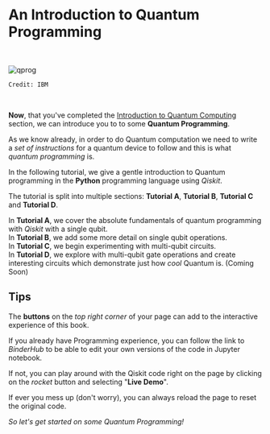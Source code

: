 <!-- #region -->
# **An Introduction to Quantum Programming**
&nbsp; 

![qprog](https://prog.world/wp-content/uploads/2021/06/fgddfld7p6u2zrqy4encitrc5wg-1024x683.jpeg)
```{margin}
Credit: IBM
```
&nbsp; 

**Now**, that you've completed the [Introduction to Quantum Computing](qcomp-section) section, we can introduce you to to some **Quantum Programming**.<br>

As we know already, in order to do Quantum computation we need to write a *set of instructions* for a quantum device to follow and this is what *quantum programming* is.

In the following tutorial, we give a gentle introduction to Quantum programming in the **Python** programming language using *Qiskit*.

The tutorial is split into multiple sections: **Tutorial A**, **Tutorial B**, **Tutorial C** and **Tutorial D**.<br>

In **Tutorial A**, we cover the absolute fundamentals of quantum programming with *Qiskit* with a single qubit. <br>
In **Tutorial B**, we add some more detail on single qubit operations.<br>
In **Tutorial C**, we begin experimenting with multi-qubit circuits.<br>  In **Tutorial D**, we explore with multi-qubit gate operations and create interesting circuits which demonstrate just how *cool* Quantum is. (Coming Soon)


## **Tips**

The **buttons** on the *top right corner* of your page can add to the interactive experience of this book. 

If you already have Programming experience, you can follow the link to *BinderHub* to be able to edit your own versions of the code in Jupyter notebook. 

If not, you can play around with the Qiskit code right on the page by clicking on the *rocket* button and selecting "**Live Demo**". 

If ever you mess up (don't worry), you can always reload the page to reset the original code.
 

*So let's get started on some Quantum Programming!*


<!-- #endregion -->
